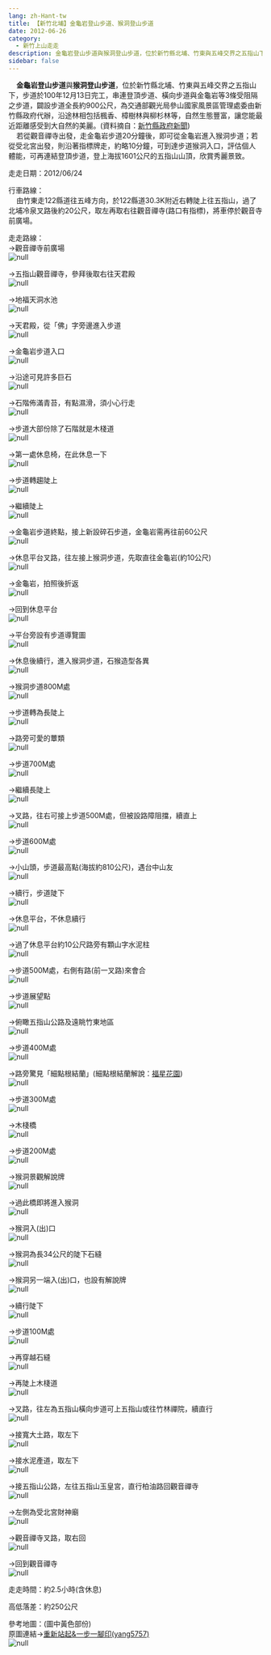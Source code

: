 ```yaml
---
lang: zh-Hant-tw
title: 【新竹北埔】金龜岩登山步道、猴洞登山步道
date: 2012-06-26
category: 
  - 新竹上山走走
description: 金龜岩登山步道與猴洞登山步道，位於新竹縣北埔、竹東與五峰交界之五指山下，步道於100年12月13日完工，串連登頂步道、橫向步道與金龜岩等3條受阻隔之步道，闢設步道全長約900公尺，為交通部觀光局參山國家風景區管理處委由新竹縣政府代辦，沿途林相包括楓香、樟樹林與柳杉林等，自然生態豐富，讓您能最近距離感受到大自然的美麗。(資料摘自：[新竹縣政府新聞](http://www.hsinchu.gov.tw/modules/v6_mseeage/news/detail.asp?id=201112230003&key=&sd=&ed=&SUnit=&Sclass=&rad=1)) 若從觀音禪寺出發，走金龜岩步道20分鐘後，即可從金龜岩進入猴洞步道；若從受北宮出發，則沿著指標牌走，約略10分鐘，可到達步道猴洞入口，評估個人體能，可再連結登頂步道，登上海拔1601公尺的五指山山頂，欣賞秀麗景致。
sidebar: false
---
```


    **金龜岩登山步道**與**猴洞登山步道**，位於新竹縣北埔、竹東與五峰交界之五指山下，步道於100年12月13日完工，串連登頂步道、橫向步道與金龜岩等3條受阻隔之步道，闢設步道全長約900公尺，為交通部觀光局參山國家風景區管理處委由新竹縣政府代辦，沿途林相包括楓香、樟樹林與柳杉林等，自然生態豐富，讓您能最近距離感受到大自然的美麗。(資料摘自：[新竹縣政府新聞](http://www.hsinchu.gov.tw/modules/v6_mseeage/news/detail.asp?id=201112230003&key=&sd=&ed=&SUnit=&Sclass=&rad=1))  
    若從觀音禪寺出發，走金龜岩步道20分鐘後，即可從金龜岩進入猴洞步道；若從受北宮出發，則沿著指標牌走，約略10分鐘，可到達步道猴洞入口，評估個人體能，可再連結登頂步道，登上海拔1601公尺的五指山山頂，欣賞秀麗景致。

走走日期：2012/06/24

行車路線：  
    由竹東走122縣道往五峰方向，於122縣道30.3K附近右轉陡上往五指山，過了北埔冷泉叉路後約20公尺，取左再取右往觀音禪寺(路口有指標)，將車停於觀音寺前廣場。

走走路線：  
→觀音禪寺前廣場  
![null](image/225235780_l.jpg)

→五指山觀音禪寺，參拜後取右往天君殿  
![null](image/225235895_l.jpg)

→地福天洞水池  
![null](image/225235898_l.jpg)

→天君殿，從「佛」字旁邊進入步道  
![null](image/225235901_l.jpg)

→金龜岩步道入口  
![null](image/225235905_l.jpg)

→沿途可見許多巨石  
![null](image/225235911_l.jpg)

→石階佈滿青苔，有點濕滑，須小心行走  
![null](image/225235913_l.jpg)

→步道大部份除了石階就是木棧道  
![null](image/225235921_l.jpg)

→第一處休息椅，在此休息一下  
![null](image/225235933_l.jpg)

→步道轉趨陡上  
![null](image/225235932_l.jpg)

→繼續陡上  
![null](image/225235941_l.jpg)

→金龜岩步道終點，接上新設碎石步道，金龜岩需再往前60公尺  
![null](image/225235943_l.jpg)

→休息平台叉路，往左接上猴洞步道，先取直往金龜岩(約10公尺)  
![null](image/225235946_l.jpg)

→金龜岩，拍照後折返  
![null](image/225235954_l.jpg)

→回到休息平台  
![null](image/225235957_l.jpg)

→平台旁設有步道導覽圖  
![null](image/225235958_l.jpg)

→休息後續行，進入猴洞步道，石猴造型各異  
![null](image/225235963_l.jpg)

→猴洞步道800M處  
![null](image/225235967_l.jpg)

→步道轉為長陡上  
![null](image/225235971_l.jpg)

→路旁可愛的蕈類  
![null](image/225235975_l.jpg)

→步道700M處  
![null](image/225235980_l.jpg)

→繼續長陡上  
![null](image/225235986_l.jpg)

→叉路，往右可接上步道500M處，但被設路障阻擋，續直上  
![null](image/225235989_l.jpg)

→步道600M處  
![null](image/225235992_l.jpg)

→小山頭，步道最高點(海拔約810公尺)，遇台中山友  
![null](image/225235995_l.jpg)

→續行，步道陡下  
![null](image/225235997_l.jpg)

→休息平台，不休息續行  
![null](image/225236001_l.jpg)

→過了休息平台約10公尺路旁有顆山字水泥柱  
![null](image/225236003_l.jpg)

→步道500M處，右側有路(前一叉路)來會合  
![null](image/225236006_l.jpg)

→步道展望點  
![null](image/225236009_l.jpg)

→俯瞰五指山公路及遠眺竹東地區  
![null](image/225236011_l.jpg)

→步道400M處  
![null](image/225236016_l.jpg)

→路旁驚見「細點根結蘭」(細點根結蘭解說：[福星花園](http://tw.myblog.yahoo.com/su-0342/article?mid=10253))  
![null](image/225236019_l.jpg)

→步道300M處  
![null](image/225236025_l.jpg)

→木棧橋  
![null](image/225236027_l.jpg)

→步道200M處  
![null](image/225236028_l.jpg)

→猴洞景觀解說牌  
![null](image/225236032_l.jpg)

→過此橋即將進入猴洞  
![null](image/225236037_l.jpg)

→猴洞入(出)口  
![null](image/225236044_l.jpg)

→猴洞為長34公尺的陡下石縫  
![null](image/225236046_l.jpg)

→猴洞另一端入(出)口，也設有解說牌  
![null](image/225236048_l.jpg)

→續行陡下  
![null](image/225236054_l.jpg)

→步道100M處  
![null](image/225236058_l.jpg)

→再穿越石縫  
![null](image/225236061_l.jpg)

→再陡上木棧道  
![null](image/225236065_l.jpg)

→叉路，往左為五指山橫向步道可上五指山或往竹林禪院，續直行  
![null](image/225236067_l.jpg)

→接寬大土路，取左下  
![null](image/225236077_l.jpg)

→接水泥產道，取左下  
![null](image/225236081_l.jpg)

→接五指山公路，左往五指山玉皇宮，直行柏油路回觀音禪寺  
![null](image/225236083_l.jpg)

→左側為受北宮財神廟  
![null](image/225236086_l.jpg)

→觀音禪寺叉路，取右回  
![null](image/225236092_l.jpg)

→回到觀音禪寺  
![null](image/225236094_l.jpg)

走走時間：約2.5小時(含休息)

高低落差：約250公尺

參考地圖：(圖中黃色部份)  
原圖連結→[重新站起&一步一腳印(yang5757)](http://blog.xuite.net/yang5757/blog/58757553)  
![null](image/225236223_l.jpg)